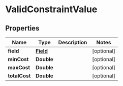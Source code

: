 
# ValidConstraintValue

## Properties
Name | Type | Description | Notes
------------ | ------------- | ------------- | -------------
**field** | [**Field**](Field.md) |  |  [optional]
**minCost** | **Double** |  |  [optional]
**maxCost** | **Double** |  |  [optional]
**totalCost** | **Double** |  |  [optional]



